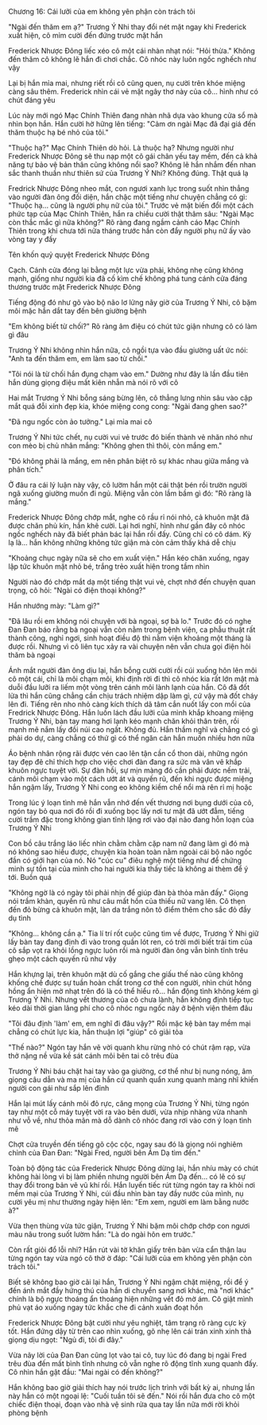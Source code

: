 




Chương 16: Cái lưỡi của em không yên phận còn trách tôi


"Ngài đến thăm em ạ?" Trương Ý Nhi thay đổi nét mặt ngay khi Frederick xuất hiện, cô mỉm cười đến đứng trước mặt hắn

Frederick Nhược Đông liếc xéo cô một cái nhàn nhạt nói: "Hỏi thừa." Không đến thăm cô không lẽ hắn đi chơi chắc. Cô nhóc này luôn ngốc nghếch như vậy

Lại bị hắn mỉa mai, nhưng riết rồi cô cũng quen, nụ cười trên khóe miệng càng sâu thêm. Frederick nhìn cái vẻ mặt ngây thơ này của cô... hình như có chút đáng yêu

Lúc này mới ngó Mạc Chính Thiên đang nhàn nhã dựa vào khung cửa sổ mà nhìn bọn hắn. Hắn cười hờ hững lên tiếng: "Cảm ơn ngài Mạc đã đại giá đến thăm thuộc hạ bé nhỏ của tôi."

"Thuộc hạ?" Mạc Chính Thiên dò hỏi. Là thuộc hạ? Nhưng người như Frederick Nhược Đông sẽ thu nạp một cô gái chân yếu tay mềm, đến cả khả năng tự bảo vệ bản thân cũng không nổi sao? Không lẽ hắn nhắm đến nhan sắc thanh thuần như thiên sứ của Trương Ý Nhi? Không đúng. Thật quá lạ

Fredrick Nhược Đông nheo mắt, con ngươi xanh lục trong suốt nhìn thẳng vào người đàn ông đối diện, hắn chậc một tiếng như chuyện chẳng có gì: "Thuộc hạ... cũng là người phụ nữ của tôi." Trước vẻ mặt biến đổi một cách phức tạp của Mạc Chính Thiên, hắn ra chiều cười thật thâm sâu: "Ngài Mạc còn thắc mắc gì nữa không?" Rõ ràng đang ngầm cảnh cáo Mạc Chính Thiên trong khi chưa tới nửa tháng trước hắn còn đẩy người phụ nữ ấy vào vòng tay y đấy

Tên khốn quỷ quyệt Frederick Nhược Đông

Cạch. Cánh cửa đóng lại bằng một lực vừa phải, không nhẹ cũng không mạnh, giống như người kia đã cố kìm chế không phá tung cánh cửa đáng thương trước mặt Frederick Nhược Đông

Tiếng động đó như gõ vào bộ não lơ lửng nãy giờ của Trương Ý Nhi, cô bặm môi mặc hắn dắt tay đến bên giường bệnh

"Em không biết từ chối?" Rõ ràng âm điệu có chút tức giận nhưng cô có làm gì đâu

Trương Ý Nhi không nhìn hắn nữa, cô ngồi tựa vào đầu giường uất ức nói: "Anh ta đến thăm em, em làm sao từ chối."

"Tôi nói là từ chối hắn đụng chạm vào em." Dường như đây là lần đầu tiên hắn dùng giọng điệu mất kiên nhẫn mà nói rõ với cô

Hai mắt Trương Ý Nhi bỗng sáng bừng lên, cô thẳng lưng nhìn sâu vào cặp mắt quá đỗi xinh đẹp kia, khóe miệng cong cong: "Ngài đang ghen sao?"

"Đã ngu ngốc còn ảo tưởng." Lại mỉa mai cô

Trương Ý Nhi tức chết, nụ cười vui vẻ trước đó biến thành vẻ nhăn nhó như con mèo bị chủ nhân mắng: "Không ghen thì thôi, còn mắng em."

"Đó không phải là mắng, em nên phân biệt rõ sự khác nhau giữa mắng và phân tích."

Ở đâu ra cái lý luận này vậy, cô lườm hắn một cái thật bén rồi trườn người ngã xuống giường muốn đi ngủ. Miệng vẫn còn lầm bầm gì đó: "Rõ ràng là mắng."

Frederick Nhược Đông chớp mắt, nghe cô rầu rỉ nói nhỏ, cả khuôn mặt đã được chăn phủ kín, hắn khẽ cười. Lại hơi nghĩ, hình như gần đây cô nhóc ngốc nghếch này đã biết phản bác lại hắn rồi đấy. Cũng chỉ có cô dám. Kỳ lạ là... hắn không những không tức giận mà còn cảm thấy khá dễ chịu

"Khoảng chục ngày nữa sẽ cho em xuất viện." Hắn kéo chăn xuống, ngay lập tức khuôn mặt nhỏ bé, trắng trẻo xuất hiện trong tầm nhìn

Người nào đó chớp mắt dạ một tiếng thật vui vẻ, chợt nhớ đến chuyện quan trọng, cô hỏi: "Ngài có điện thoại không?"

Hắn nhướng mày: "Làm gì?"

"Đã lâu rồi em không nói chuyện với bà ngoại, sợ bà lo." Trước đó có nghe Đan Đan báo rằng bà ngoại vẫn còn nằm trong bệnh viện, ca phẫu thuật rất thành công, nghỉ ngơi, sinh hoạt điều độ thì nằm viện khoảng một tháng là được rồi. Nhưng vì cô liên tục xảy ra vài chuyện nên vẫn chưa gọi điện hỏi thăm bà ngoại

Ánh mắt người đàn ông dịu lại, hắn bỗng cười cười rồi cúi xuống hôn lên môi cô một cái, chỉ là môi chạm môi, khi định rời đi thì cô nhóc kia rất lớn mật mà duỗi đầu lưỡi ra liếm một vòng trên cánh môi lành lạnh của hắn. Cô đã đốt lửa thì hắn cũng chẳng cần chịu trách nhiệm dập làm gì, cứ vậy mà đốt cháy lên đi. Tiếng rên nho nhỏ càng kích thích dã tâm cắn nuốt lấy con mồi của Fredrick Nhược Đông. Hắn luồn lách đầu lưỡi của mình khắp khoang miệng Trương Ý Nhi, bàn tay mang hơi lạnh kéo mạnh chăn khỏi thân trên, rồi mạnh mẽ nắm lấy đồi núi cao ngất. Không đủ. Hắn thầm nghĩ và chẳng có gì phải do dự, càng chẳng có thứ gì có thể ngăn cản hắn muốn nhiều hơn nữa

Áo bệnh nhân rộng rãi được vén cao lên tận cần cổ thon dài, những ngón tay đẹp đẽ chỉ thích hợp cho việc chơi đàn đang ra sức mà vân vê khắp khuôn ngực tuyệt vời. Sự đàn hồi, sự mịn màng đó cần phải được nếm trải, cánh môi chạm vào một cách ướt át và quyến rũ, đến khi ngực được miệng hắn ngậm lấy, Trương Ý Nhi cong eo không kiềm chế nổi mà rên rỉ mị hoặc

Trong lúc ý loạn tình mê hắn vẫn nhớ đến vết thương nơi bụng dưới của cô, ngón tay bỏ qua nơi đó rồi đi xuống bọc lấy nơi tư mật đã ướt đẫm, tiếng cười trầm đặc trong không gian tĩnh lặng rơi vào đại não đang hỗn loạn của Trương Ý Nhi

Con bồ câu trắng láo liếc nhìn chằm chằm cặp nam nữ đang làm gì đó mà nó không sao hiểu được, chuyện kia hoàn toàn nằm ngoài cái bộ não ngốc đần có giới hạn của nó. Nó "cúc cu" điêu nghệ một tiếng như để chứng minh sự tồn tại của mình cho hai người kia thấy tiếc là không ai thèm để ý tới. Buồn quá

"Không ngờ là có ngày tôi phải nhịn để giúp đàn bà thỏa mãn đấy." Giọng nói trầm khàn, quyến rũ như câu mất hồn của thiếu nữ vang lên. Cô thẹn đến đỏ bừng cả khuôn mặt, làn da trắng nõn tô điểm thêm cho sắc đỏ đầy dụ tình

"Không... không cần ạ." Tia lí trí rốt cuộc cũng tìm về được, Trương Ý Nhi giữ lấy bàn tay đang định đi vào trong quần lót ren, có trời mới biết trái tim của cô sắp vọt ra khỏi lồng ngực luôn rồi mà người đàn ông vẫn bình tĩnh trêu ghẹo một cách quyến rũ như vậy

Hắn khựng lại, trên khuôn mặt dù cố gắng che giấu thế nào cũng không khống chế được sự tuần hoàn chất trong cơ thể con người, nhìn chút hồng hồng ẩn hiện mờ nhạt trên đó là có thể hiểu rõ... hắn động tình không kém gì Trương Ý Nhi. Nhưng vết thương của cô chưa lành, hắn không định tiếp tục kéo dài thời gian lãng phí cho cô nhóc ngu ngốc này ở bệnh viện thêm đâu

"Tôi đâu định 'làm' em, em nghĩ đi đâu vậy?" Rồi mặc kệ bàn tay mềm mại chẳng có chút lực kia, hắn thuận lợi "giúp" cô giải tỏa

"Thế nào?" Ngón tay hắn vẽ vời quanh khu rừng nhỏ có chút rậm rạp, vừa thở nặng nề vừa kề sát cánh môi bên tai cô trêu đùa

Trương Ý Nhi báu chặt hai tay vào ga giường, cơ thể như bị nung nóng, âm giọng câu dẫn và ma mị của hắn cứ quanh quẩn xung quanh màng nhĩ khiến người con gái như sắp lên đỉnh

Hắn lại mút lấy cánh môi đỏ rực, căng mọng của Trương Ý Nhi, từng ngón tay như một cỗ máy tuyệt vời ra vào bên dưới, vừa nhịp nhàng vừa nhanh như vỗ về, như thỏa mãn mà dỗ dành cô nhóc đang rơi vào cơn ý loạn tình mê

Chợt cửa truyền đến tiếng gõ cộc cộc, ngay sau đó là giọng nói nghiêm chỉnh của Đan Đan: "Ngài Fred, người bên Ám Dạ tìm đến."

Toàn bộ động tác của Frederick Nhược Đông dừng lại, hắn nhíu mày có chút không hài lòng vì bị làm phiền nhưng người bên Ám Dạ đến... có lẽ có sự thay đổi trong bản vẽ vũ khí rồi. Hắn luyến tiếc rút từng ngón tay ra khỏi nơi mềm mại của Trương Ý Nhi, cúi đầu nhìn bàn tay đầy nước của mình, nụ cười yêu mị như thường ngày hiện lên: "Em xem, người em làm bằng nước à?"

Vừa thẹn thùng vừa tức giận, Trương Ý Nhi bặm môi chớp chớp con ngươi màu nâu trong suốt lườm hắn: "Là do ngài hôn em trước."

Còn rất giỏi đổ lỗi nhỉ? Hắn rút vài tờ khăn giấy trên bàn vừa cẩn thận lau từng ngón tay vừa ngó cô thờ ờ đáp: "Cái lưỡi của em không yên phận còn trách tôi."

Biết sẽ không bao giờ cãi lại hắn, Trương Ý Nhi ngậm chặt miệng, rồi để ý đến ánh mắt đầy hứng thú của hắn di chuyển sang nơi khác, mà "nơi khác" chính là bộ ngực thoáng ẩn thoáng hiện những vết đỏ mờ ám. Cô giật mình phủ vạt áo xuống ngay tức khắc che đi cảnh xuân đoạt hồn

Frederick Nhược Đông bật cười như yêu nghiệt, tâm trạng rõ ràng cực kỳ tốt. Hắn đứng dậy từ trên cao nhìn xuống, gõ nhẹ lên cái trán xinh xinh thả giọng dịu ngọt: "Ngủ đi, tôi đi đây."

Vừa nãy lời của Đan Đan cũng lọt vào tai cô, tuy lúc đó đang bị ngài Fred trêu đùa đến mất bình tĩnh nhưng cô vẫn nghe rõ động tĩnh xung quanh đấy. Cô nhìn hắn gật đầu: "Mai ngài có đến không?"

Hắn không bao giờ giải thích hay nói trước lịch trình với bất kỳ ai, nhưng lần này hắn có một ngoại lệ: "Cuối tuần tôi sẽ đến." Nói rồi hắn đưa cho cô một chiếc điện thoại, đoạn vào nhà vệ sinh rửa qua tay lần nữa mới rời khỏi phòng bệnh




